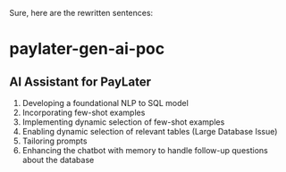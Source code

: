 Sure, here are the rewritten sentences:

# paylater-gen-ai-poc

## AI Assistant for PayLater 

1. Developing a foundational NLP to SQL model
2. Incorporating few-shot examples
3. Implementing dynamic selection of few-shot examples
4. Enabling dynamic selection of relevant tables (Large Database Issue)
5. Tailoring prompts
6. Enhancing the chatbot with memory to handle follow-up questions about the database
